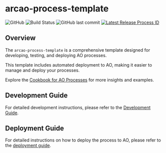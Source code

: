 # arcao-process-template

![GitHub](https://img.shields.io/github/license/%{owner}/%{repo})
![Build Status](https://img.shields.io/github/actions/workflow/status/%{owner}/%{repo}/deploy.yml)
![GitHub last commit](https://img.shields.io/github/last-commit/%{owner}/%{repo})
[![Latest Release Process ID](https://img.shields.io/github/v/release/%{owner}/%{repo}?label=Latest%20Process%20ID)](../../releases/latest)
## Overview

The `arcao-process-template` is a comprehensive template designed for developing, testing, and deploying AO processes.

This template includes automated deployment to AO, making it easier to manage and deploy your processes.

Explore the [Cookbook for AO Processes](https://cookbook_ao.g8way.io/) for more insights and examples.


## Development Guide

For detailed development instructions, please refer to the [Development Guide](docs/development.md).

## Deployment Guide

For detailed instructions on how to deploy the process to AO, please refer to the [deployment guide](docs/deployment.md).
